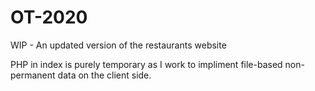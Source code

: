 # OT-2020
 WIP - An updated version of the restaurants website

PHP in index is purely temporary as I work to impliment file-based non-permanent data on the client side.
